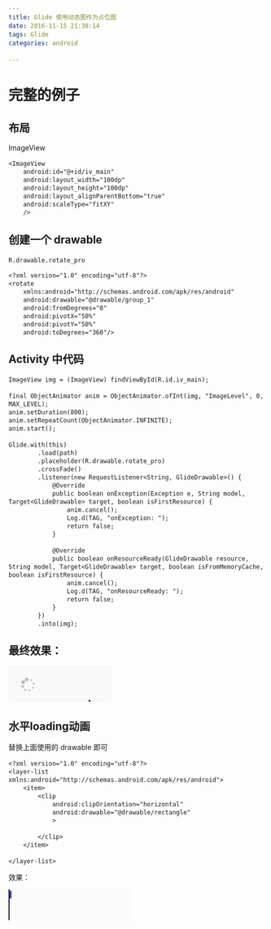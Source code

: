 ```yaml
---
title: Glide 使用动态图作为占位图
date: 2016-11-15 21:38:14
tags: Glide
categories: android

---
```



# 完整的例子

## 布局
ImageView

    <ImageView
        android:id="@+id/iv_main"
        android:layout_width="100dp"
        android:layout_height="100dp"
        android:layout_alignParentBottom="true"
        android:scaleType="fitXY"
        />

## 创建一个 drawable

`R.drawable.rotate_pro`

    <?xml version="1.0" encoding="utf-8"?>
    <rotate
        xmlns:android="http://schemas.android.com/apk/res/android"
        android:drawable="@drawable/group_1"
        android:fromDegrees="0"
        android:pivotX="50%"
        android:pivotY="50%"
        android:toDegrees="360"/>

## Activity 中代码

    ImageView img = (ImageView) findViewById(R.id.iv_main);

    final ObjectAnimator anim = ObjectAnimator.ofInt(img, "ImageLevel", 0, MAX_LEVEL);
    anim.setDuration(800);
    anim.setRepeatCount(ObjectAnimator.INFINITE);
    anim.start();

    Glide.with(this)
            .load(path)
            .placeholder(R.drawable.rotate_pro)
            .crossFade()
            .listener(new RequestListener<String, GlideDrawable>() {
                @Override
                public boolean onException(Exception e, String model, Target<GlideDrawable> target, boolean isFirstResource) {
                    anim.cancel();
                    Log.d(TAG, "onException: ");
                    return false;
                }

                @Override
                public boolean onResourceReady(GlideDrawable resource, String model, Target<GlideDrawable> target, boolean isFromMemoryCache, boolean isFirstResource) {
                    anim.cancel();
                    Log.d(TAG, "onResourceReady: ");
                    return false;
                }
            })
            .into(img);

## 最终效果：

![占位图](https://raw.githubusercontent.com/fangmd/markdownphoto/master/src/glide_place_holder.gif)

## 水平loading动画
替换上面使用的 drawable 即可

    <?xml version="1.0" encoding="utf-8"?>
    <layer-list xmlns:android="http://schemas.android.com/apk/res/android">
        <item>
            <clip
                android:clipOrientation="horizontal"
                android:drawable="@drawable/rectangle"
                >

            </clip>
        </item>

    </layer-list>

效果：

![占位图](https://raw.githubusercontent.com/fangmd/markdownphoto/master/src/glde_place_holder_clip.gif)
